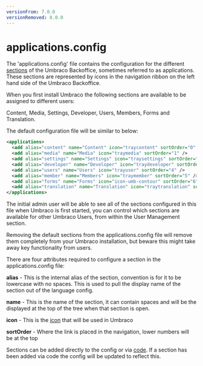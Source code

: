 ```yaml
---
versionFrom: 7.0.0
versionRemoved: 8.0.0
---
```


# applications.config

The 'applications.config' file contains the configuration for the different [sections](../../../Extending/Section-Trees/Sections/index-v7.md) of the Umbraco Backoffice, sometimes referred to as applications. These sections are represented by icons in the navigation ribbon on the left hand side of the Umbraco Backoffice.

When you first install Umbraco the following sections are available to be assigned to different users:

Content, Media, Settings, Developer, Users, Members, Forms and Translation.

The default configuration file will be similar to below:

```xml
<applications>
  <add alias="content" name="Content" icon="traycontent" sortOrder="0" />
  <add alias="media" name="Media" icon="traymedia" sortOrder="1" />
  <add alias="settings" name="Settings" icon="traysettings" sortOrder="2" />
  <add alias="developer" name="Developer" icon="traydeveloper" sortOrder="3" />
  <add alias="users" name="Users" icon="trayuser" sortOrder="4" />
  <add alias="member" name="Members" icon="traymember" sortOrder="5" />
  <add alias="forms" name="Forms" icon="icon-umb-contour" sortOrder="6" />
  <add alias="translation" name="Translation" icon="traytranslation" sortOrder="7" />
</applications>
```

The initial admin user will be able to see all of the sections configured in this file when Umbraco is first started, you can control which sections are available for other Umbraco Users, from within the User Management section.

Removing the default sections from the applications.config file will remove them completely from your Umbraco installation, but beware this might take away key functionality from users.

There are four attributes required to configure a section in the applications.config file:

**alias** - This is the internal alias of the section, convention is for it to be lowercase with no spaces. This is used to pull the display name of the section out of the language config.

**name** - This is the name of the section, it can contain spaces and will be the displayed at the top of the tree when that section is open.

**icon** - This is the [icon](https://nicbell.github.io/ucreate/icons.html) that will be used in Umbraco

**sortOrder** - Where the link is placed in the navigation, lower numbers will be at the top

Sections can be added directly to the config or via [code](../../../Extending/Section-Trees/Sections/index.md). If a section has been added via code the config will be updated to reflect this.
